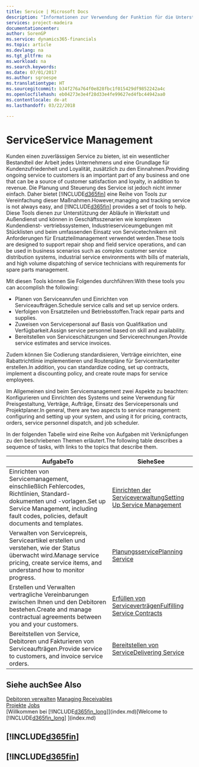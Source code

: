 ```yaml
---
title: Service | Microsoft Docs
description: "Informationen zur Verwendung der Funktion für die Unterstützung der Arbeitsgänge Werkstatt und Service."
services: project-madeira
documentationcenter: 
author: SorenGP
ms.service: dynamics365-financials
ms.topic: article
ms.devlang: na
ms.tgt_pltfrm: na
ms.workload: na
ms.search.keywords: 
ms.date: 07/01/2017
ms.author: sgroespe
ms.translationtype: HT
ms.sourcegitcommit: b34f276a764f0e828fbc1f015429df9852242a4c
ms.openlocfilehash: eb04273e3e4f28d33e4fe99627ed4fbc44942aa0
ms.contentlocale: de-at
ms.lasthandoff: 03/22/2018

---
```

# <a name="service-management"></a><span data-ttu-id="5da21-103">Service</span><span class="sxs-lookup"><span data-stu-id="5da21-103">Service Management</span></span>
<span data-ttu-id="5da21-104">Kunden einen zuverlässigen Service zu bieten, ist ein wesentlicher Bestandteil der Arbeit jedes Unternehmens und eine Grundlage für Kundenzufriedenheit und Loyalität, zusätzlich zu den Einnahmen.</span><span class="sxs-lookup"><span data-stu-id="5da21-104">Providing ongoing service to customers is an important part of any business and one that can be a source of customer satisfaction and loyalty, in addition to revenue.</span></span> <span data-ttu-id="5da21-105">Die Planung und Steuerung des Service ist jedoch nicht immer einfach. Daher bietet [!INCLUDE[d365fin](includes/d365fin_md.md)] eine Reihe von Tools zur Vereinfachung dieser Maßnahmen.</span><span class="sxs-lookup"><span data-stu-id="5da21-105">However,managing and tracking service is not always easy, and [!INCLUDE[d365fin](includes/d365fin_md.md)] provides a set of tools to help.</span></span> <span data-ttu-id="5da21-106">Diese Tools dienen zur Unterstützung der Abläufe in Werkstatt und Außendienst und können in Geschäftsszenarien wie komplexen Kundendienst- vertriebssystemen, Industrieserviceumgebungen mit Stücklisten und beim umfassenden Einsatz von Servicetechnikern mit Anforderungen für Ersatzteilmanagement verwendet werden.</span><span class="sxs-lookup"><span data-stu-id="5da21-106">These tools are designed to support repair shop and field service operations, and can be used in business scenarios such as complex customer service distribution systems, industrial service environments with bills of materials, and high volume dispatching of service technicians with requirements for spare parts management.</span></span>  

 <span data-ttu-id="5da21-107">Mit diesen Tools können Sie Folgendes durchführen:</span><span class="sxs-lookup"><span data-stu-id="5da21-107">With these tools you can accomplish the following:</span></span>  

* <span data-ttu-id="5da21-108">Planen von Serviceanrufen und Einrichten von Serviceaufträgen.</span><span class="sxs-lookup"><span data-stu-id="5da21-108">Schedule service calls and set up service orders.</span></span>  
* <span data-ttu-id="5da21-109">Verfolgen von Ersatzteilen und Betriebsstoffen.</span><span class="sxs-lookup"><span data-stu-id="5da21-109">Track repair parts and supplies.</span></span>  
* <span data-ttu-id="5da21-110">Zuweisen von Servicepersonal auf Basis von Qualifikation und Verfügbarkeit.</span><span class="sxs-lookup"><span data-stu-id="5da21-110">Assign service personnel based on skill and availability.</span></span>  
* <span data-ttu-id="5da21-111">Bereitstellen von Serviceschätzungen und Servicerechnungen.</span><span class="sxs-lookup"><span data-stu-id="5da21-111">Provide service estimates and service invoices.</span></span>  

<span data-ttu-id="5da21-112">Zudem können Sie Codierung standardisieren, Verträge einrichten, eine Rabattrichtlinie implementieren und Routenpläne für Servicemitarbeiter erstellen.</span><span class="sxs-lookup"><span data-stu-id="5da21-112">In addition, you can standardize coding, set up contracts, implement a discounting policy, and create route maps for service employees.</span></span>  

<span data-ttu-id="5da21-113">Im Allgemeinen sind beim Servicemanagement zwei Aspekte zu beachten: Konfigurieren und Einrichten des Systems und seine Verwendung für Preisgestaltung, Verträge, Aufträge, Einsatz des Servicepersonals und Projektplaner.</span><span class="sxs-lookup"><span data-stu-id="5da21-113">In general, there are two aspects to service management: configuring and setting up your system, and using it for pricing, contracts, orders, service personnel dispatch, and job scheduler.</span></span>  

<span data-ttu-id="5da21-114">In der folgenden Tabelle wird eine Reihe von Aufgaben mit Verknüpfungen zu den beschriebenen Themen erläutert.</span><span class="sxs-lookup"><span data-stu-id="5da21-114">The following table describes a sequence of tasks, with links to the topics that describe them.</span></span>   

|<span data-ttu-id="5da21-115">**Aufgabe**</span><span class="sxs-lookup"><span data-stu-id="5da21-115">**To**</span></span>|<span data-ttu-id="5da21-116">**Siehe**</span><span class="sxs-lookup"><span data-stu-id="5da21-116">**See**</span></span>|  
|------------|-------------|  
|<span data-ttu-id="5da21-117">Einrichten von Servicemanagement, einschließlich Fehlercodes, Richtlinien, Standard- dokumenten und -vorlagen.</span><span class="sxs-lookup"><span data-stu-id="5da21-117">Set up Service Management, including fault codes, policies, default documents and templates.</span></span>|[<span data-ttu-id="5da21-118">Einrichten der Serviceverwaltung</span><span class="sxs-lookup"><span data-stu-id="5da21-118">Setting Up Service Management</span></span>](service-setup-service.md)|  
|<span data-ttu-id="5da21-119">Verwalten von Servicepreis, Serviceartikel erstellen und verstehen, wie der Status überwacht wird.</span><span class="sxs-lookup"><span data-stu-id="5da21-119">Manage service pricing, create service items, and understand how to monitor progress.</span></span>|[<span data-ttu-id="5da21-120">Planungsservice</span><span class="sxs-lookup"><span data-stu-id="5da21-120">Planning Service</span></span>](service-plan-service.md)|  
|<span data-ttu-id="5da21-121">Erstellen und Verwalten vertragliche Vereinbarungen zwischen Ihnen und den Debitoren bestehen.</span><span class="sxs-lookup"><span data-stu-id="5da21-121">Create and manage contractual agreements between you and your customers.</span></span>|[<span data-ttu-id="5da21-122">Erfüllen von Serviceverträgen</span><span class="sxs-lookup"><span data-stu-id="5da21-122">Fulfilling Service Contracts</span></span>](service-fulfill-service-contracts.md)|  
|<span data-ttu-id="5da21-123">Bereitstellen von Service, Debitoren und Fakturieren von Serviceaufträgen.</span><span class="sxs-lookup"><span data-stu-id="5da21-123">Provide service to customers, and invoice service orders.</span></span>|[<span data-ttu-id="5da21-124">Bereitstellen von Service</span><span class="sxs-lookup"><span data-stu-id="5da21-124">Delivering Service</span></span>](service-deliver-service.md)|  

## <a name="see-also"></a><span data-ttu-id="5da21-125">Siehe auch</span><span class="sxs-lookup"><span data-stu-id="5da21-125">See Also</span></span>  
<span data-ttu-id="5da21-126">[Debitoren verwalten](receivables-manage-receivables.md) </span><span class="sxs-lookup"><span data-stu-id="5da21-126">[Managing Receivables](receivables-manage-receivables.md) </span></span>  
<span data-ttu-id="5da21-127">[Projekte](projects-how-create-jobs.md) </span><span class="sxs-lookup"><span data-stu-id="5da21-127">[Jobs](projects-how-create-jobs.md) </span></span>  
<span data-ttu-id="5da21-128">[Willkommen bei [!INCLUDE[d365fin_long](includes/d365fin_long_md.md)]](index.md)</span><span class="sxs-lookup"><span data-stu-id="5da21-128">[Welcome to [!INCLUDE[d365fin_long](includes/d365fin_long_md.md)] ](index.md)</span></span>

## [!INCLUDE[d365fin](includes/free_trial_md.md)]  
## [!INCLUDE[d365fin](includes/training_link_md.md)]

